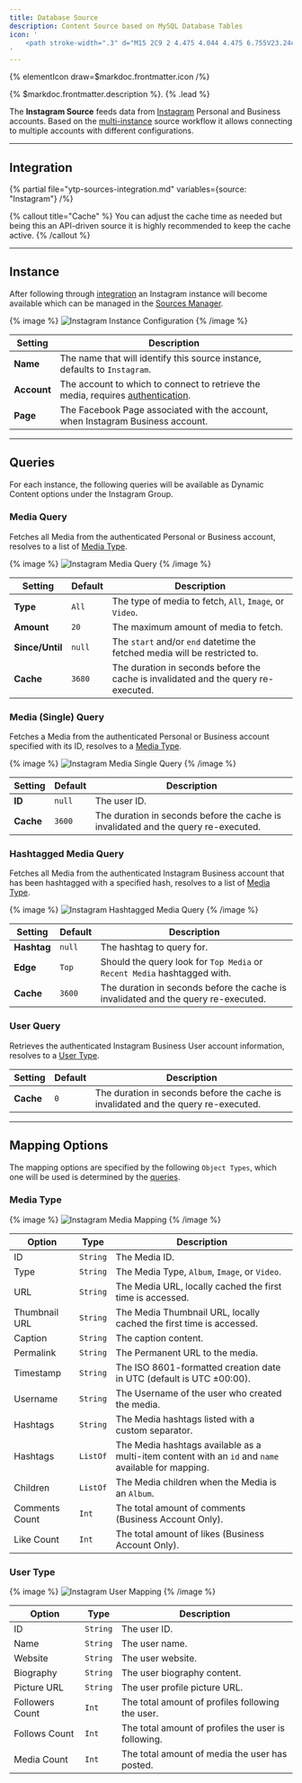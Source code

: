 ```yaml
---
title: Database Source
description: Content Source based on MySQL Database Tables
icon: '
    <path stroke-width=".3" d="M15 2C9 2 4.475 4.044 4.475 6.755V23.24c0 2.71 4.525 4.758 10.525 4.758s10.525-2.042 10.525-4.758V6.754C25.525 4.043 21 2 15 2zm9.225 15.745c0 1.634-3.788 3.459-9.225 3.459-5.437 0-9.225-1.82-9.225-3.459V14.61c1.761 1.454 5.15 2.398 9.225 2.398 4.074 0 7.47-.944 9.225-2.398v3.135zm0-5.496c0 1.634-3.788 3.46-9.225 3.46-5.437 0-9.225-1.82-9.225-3.46V9.114c1.761 1.454 5.15 2.398 9.225 2.398 4.074 0 7.47-.944 9.225-2.398v3.135zM15 3.3c5.437 0 9.225 1.82 9.225 3.459 0 1.64-3.788 3.459-9.225 3.459-5.437 0-9.225-1.82-9.225-3.459C5.775 5.119 9.563 3.3 15 3.3zm0 23.394c-5.437 0-9.225-1.82-9.225-3.458V20.1c1.761 1.453 5.15 2.397 9.225 2.397 4.074 0 7.47-.944 9.225-2.397v3.135c0 1.639-3.788 3.458-9.225 3.458z"/>
'
---
```


{% elementIcon draw=$markdoc.frontmatter.icon /%}

{% $markdoc.frontmatter.description %}. {% .lead %}

The **Instagram Source** feeds data from [Instagram](https://www.instagram.com/) Personal and Business accounts. Based on the [multi-instance](manager#multi-instance) source workflow it allows connecting to multiple accounts with different configurations.

---

## Integration

{% partial file="ytp-sources-integration.md" variables={source: "Instagram"} /%}

{% callout title="Cache" %}
You can adjust the cache time as needed but being this an API-driven source it is highly recommended to keep the cache active.
{% /callout %}

---

## Instance

After following through [integration](#integration) an Instagram instance will become available which can be managed in the [Sources Manager](manager).

{% image %}
![Instagram Instance Configuration](/assets/ytp/sources/ig-config.webp)
{% /image %}

| Setting | Description |
| ------- | ----------- |
| **Name** | The name that will identify this source instance, defaults to `Instagram`. |
| **Account** | The account to which to connect to retrieve the media, requires [authentication](manager#authentication). |
| **Page** | The Facebook Page associated with the account, when Instagram Business account. |

---

## Queries

For each instance, the following queries will be available as Dynamic Content options under the Instagram Group.

### Media Query

Fetches all Media from the authenticated Personal or Business account, resolves to a list of [Media Type](#media-type).

{% image %}
![Instagram Media Query](/assets/ytp/sources/ig-query-media.webp)
{% /image %}

| Setting | Default | Description |
| ------- | ------- | ----------- |
| **Type** | `All` | The type of media to fetch, `All`, `Image`, or `Video`. |
| **Amount** | `20` | The maximum amount of media to fetch. |
| **Since/Until** | `null` | The `start` and/or `end` datetime the fetched media will be restricted to. |
| **Cache** | `3680` | The duration in seconds before the cache is invalidated and the query re-executed. |

### Media (Single) Query

Fetches a Media from the authenticated Personal or Business account specified with its ID, resolves to a [Media Type](#media-type).

{% image %}
![Instagram Media Single Query](/assets/ytp/sources/ig-query-media-single.webp)
{% /image %}

| Setting | Default | Description |
| ------- | ------- | ----------- |
| **ID** | `null` | The user ID. |
| **Cache** | `3600` | The duration in seconds before the cache is invalidated and the query re-executed. |

### Hashtagged Media Query

Fetches all Media from the authenticated Instagram Business account that has been hashtagged with a specified hash, resolves to a list of [Media Type](#media-type).

{% image %}
![Instagram Hashtagged Media Query](/assets/ytp/sources/ig-query-hashtagged-media.webp)
{% /image %}

| Setting | Default | Description |
| ------- | ------- | ----------- |
| **Hashtag** | `null` | The hashtag to query for. |
| **Edge** |`Top` | Should the query look for `Top Media` or `Recent Media` hashtagged with. |
| **Cache** | `3600` | The duration in seconds before the cache is invalidated and the query re-executed. |

### User Query

Retrieves the authenticated Instagram Business User account information, resolves to a [User Type](#user-type).

| Setting | Default | Description |
| ------- | ------- | ----------- |
| **Cache** | `0` | The duration in seconds before the cache is invalidated and the query re-executed. |

---

## Mapping Options

The mapping options are specified by the following `Object Types`, which one will be used is determined by the [queries](#queries).

### Media Type

{% image %}
![Instagram Media Mapping](/assets/ytp/sources/ig-mapping-media.webp)
{% /image %}

| Option | Type | Description |
| -----| ---- | ----------- |
| ID | `String` | The Media ID. |
| Type | `String` | The Media Type, `Album`, `Image`, or `Video`. |
| URL | `String` | The Media URL, locally cached the first time is accessed. |
| Thumbnail URL | `String` | The Media Thumbnail URL, locally cached the first time is accessed. |
| Caption | `String` | The caption content. |
| Permalink | `String` | The Permanent URL to the media. |
| Timestamp | `String` | The ISO 8601-formatted creation date in UTC (default is UTC ±00:00). |
| Username | `String` | The Username of the user who created the media. |
| Hashtags | `String` | The Media hashtags listed with a custom separator. |
| Hashtags | `ListOf` | The Media hashtags available as a multi-item content with an `id` and `name` available for mapping. |
| Children | `ListOf` | The Media children when the Media is an `Album`. |
| Comments Count | `Int` | The total amount of comments (Business Account Only). |
| Like Count | `Int` | The total amount of likes (Business Account Only). |

### User Type

{% image %}
![Instagram User Mapping](/assets/ytp/sources/ig-mapping-user.webp)
{% /image %}

| Option | Type | Description |
| -----| ---- | ----------- |
| ID | `String` | The user ID. |
| Name | `String` | The user name. |
| Website | `String` | The user website. |
| Biography | `String` | The user biography content. |
| Picture URL | `String` | The user profile picture URL. |
| Followers Count | `Int` | The total amount of profiles following the user. |
| Follows Count | `Int` | The total amount of profiles the user is following. |
| Media Count | `Int` | The total amount of media the user has posted. |

